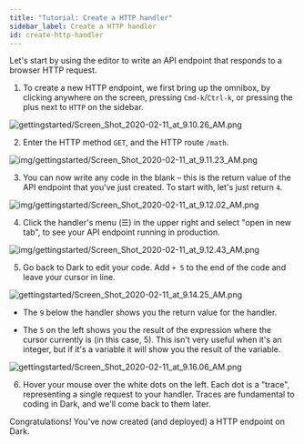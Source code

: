 ```yaml
---
title: "Tutorial: Create a HTTP handler"
sidebar_label: Create a HTTP handler
id: create-http-handler
---
```


Let's start by using the editor to write an API endpoint that responds to a
browser HTTP request.

1. To create a new HTTP endpoint, we first bring up the omnibox, by clicking anywhere
on the screen, pressing `Cmd-k`/`Ctrl-k`, or pressing the plus next to `HTTP` on the
sidebar.

![gettingstarted/Screen_Shot_2020-02-11_at_9.10.26_AM.png](/img/gettingstarted/Screen_Shot_2020-02-11_at_9.10.26_AM.png)

2. Enter the HTTP method `GET`, and the HTTP route `/math`.

![img/gettingstarted/Screen_Shot_2020-02-11_at_9.11.23_AM.png](/img/gettingstarted/Screen_Shot_2020-02-11_at_9.11.23_AM.png)

3. You can now write any code in the blank &ndash; this is the return value of
   the API endpoint that you've just created. To start with, let's just return
   `4`.

![img/gettingstarted/Screen_Shot_2020-02-11_at_9.12.02_AM.png](/img/gettingstarted/Screen_Shot_2020-02-11_at_9.12.02_AM.png)

4. Click the handler's menu (☰) in the upper right and select "open in new tab",
   to see your API endpoint running in production.

![img/gettingstarted/Screen_Shot_2020-02-11_at_9.12.43_AM.png](/img/gettingstarted/Screen_Shot_2020-02-11_at_9.12.43_AM.png)

5. Go back to Dark to edit your code. Add `+ 5` to the end of the code and leave
   your cursor in line.

![gettingstarted/Screen_Shot_2020-02-11_at_9.14.25_AM.png](/img/gettingstarted/Screen_Shot_2020-02-11_at_9.14.25_AM.png)

- The `9` below the handler shows you the return value for the handler.

- The `5` on the left shows you the result of the expression where the cursor
  currently is (in this case, 5). This isn't very useful when it's an integer,
  but if it's a variable it will show you the result of the variable.

![gettingstarted/Screen_Shot_2020-02-11_at_9.16.06_AM.png](/img/gettingstarted/Screen_Shot_2020-02-11_at_9.16.06_AM.png)

6. Hover your mouse over the white dots on the left. Each dot is a "trace", representing a
   single request to your handler. Traces are fundamental to coding in Dark, and
   we'll come back to them later.

Congratulations! You've now created (and deployed) a HTTP endpoint on Dark.

